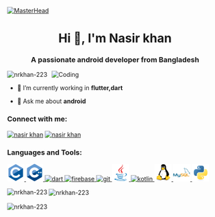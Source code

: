 [![MasterHead](https://1.bp.blogspot.com/-7A4WynwLsMw/XbBpCXG8fHI/AAAAAAAAMt4/uOa1bpLskYgrwGbllhSu2SDj_Mig8SXJQCLcBGAsYHQ/s1600/2000_600px.gif)]()
<h1 align="center">Hi 👋, I'm Nasir khan</h1>
<h3 align="center">A passionate android developer from Bangladesh</h3>
<img align="right" alt="Coding" width="400" src="[[https://dribbble.com/shots/4569474/attachments/4569474--Code-animation?mode=media](https://cdn.dribbble.com/users/1162077/screenshots/3848914/programmer.gif)](https://media.giphy.com/media/bGgsc5mWoryfgKBx1u/giphy.gif)">

<p align="left"> <img src="https://komarev.com/ghpvc/?username=nrkhan-223&label=Profile%20views&color=0e75b6&style=flat" alt="nrkhan-223" /> </p>

- 🌱 I’m currently working in **flutter,dart**

- 💬 Ask me about **android**

<h3 align="left">Connect with me:</h3>
<p align="left">
<a href="https://linkedin.com/in/nasir khan" target="blank"><img align="center" src="https://raw.githubusercontent.com/rahuldkjain/github-profile-readme-generator/master/src/images/icons/Social/linked-in-alt.svg" alt="nasir khan" height="30" width="40" /></a>
<a href="https://fb.com/nasir khan" target="blank"><img align="center" src="https://raw.githubusercontent.com/rahuldkjain/github-profile-readme-generator/master/src/images/icons/Social/facebook.svg" alt="nasir khan" height="30" width="40" /></a>
</p>

<h3 align="left">Languages and Tools:</h3>
<p align="left"> <a href="https://www.cprogramming.com/" target="_blank" rel="noreferrer"> <img src="https://raw.githubusercontent.com/devicons/devicon/master/icons/c/c-original.svg" alt="c" width="40" height="40"/> </a> <a href="https://www.w3schools.com/cpp/" target="_blank" rel="noreferrer"> <img src="https://raw.githubusercontent.com/devicons/devicon/master/icons/cplusplus/cplusplus-original.svg" alt="cplusplus" width="40" height="40"/> </a> <a href="https://dart.dev" target="_blank" rel="noreferrer"> <img src="https://www.vectorlogo.zone/logos/dartlang/dartlang-icon.svg" alt="dart" width="40" height="40"/> </a> <a href="https://firebase.google.com/" target="_blank" rel="noreferrer"> <img src="https://www.vectorlogo.zone/logos/firebase/firebase-icon.svg" alt="firebase" width="40" height="40"/> </a> <a href="https://git-scm.com/" target="_blank" rel="noreferrer"> <img src="https://www.vectorlogo.zone/logos/git-scm/git-scm-icon.svg" alt="git" width="40" height="40"/> </a> <a href="https://www.java.com" target="_blank" rel="noreferrer"> <img src="https://raw.githubusercontent.com/devicons/devicon/master/icons/java/java-original.svg" alt="java" width="40" height="40"/> </a> <a href="https://kotlinlang.org" target="_blank" rel="noreferrer"> <img src="https://www.vectorlogo.zone/logos/kotlinlang/kotlinlang-icon.svg" alt="kotlin" width="40" height="40"/> </a> <a href="https://www.linux.org/" target="_blank" rel="noreferrer"> <img src="https://raw.githubusercontent.com/devicons/devicon/master/icons/linux/linux-original.svg" alt="linux" width="40" height="40"/> </a> <a href="https://www.mysql.com/" target="_blank" rel="noreferrer"> <img src="https://raw.githubusercontent.com/devicons/devicon/master/icons/mysql/mysql-original-wordmark.svg" alt="mysql" width="40" height="40"/> </a> <a href="https://www.python.org" target="_blank" rel="noreferrer"> <img src="https://raw.githubusercontent.com/devicons/devicon/master/icons/python/python-original.svg" alt="python" width="40" height="40"/> </a> </p>

<p><img align="left" src="https://github-readme-stats.vercel.app/api/top-langs?username=nrkhan-223&show_icons=true&locale=en&layout=compact" alt="nrkhan-223" /></p>

<p>&nbsp;<img align="center" src="https://github-readme-stats.vercel.app/api?username=nrkhan-223&show_icons=true&locale=en" alt="nrkhan-223" /></p>

<p><img align="center" src="https://github-readme-streak-stats.herokuapp.com/?user=nrkhan-223&" alt="nrkhan-223" /></p>
